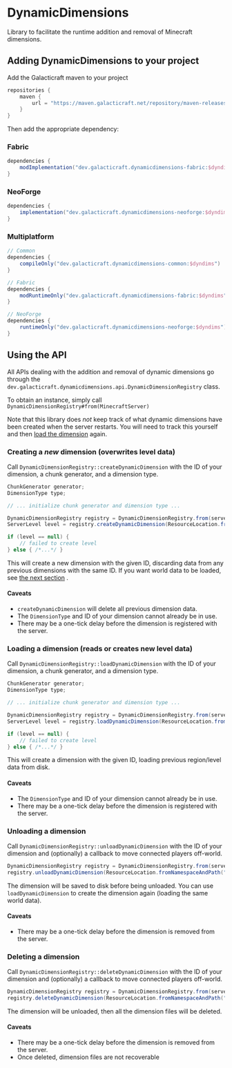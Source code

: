 # DynamicDimensions
Library to facilitate the runtime addition and removal of Minecraft dimensions.

## Adding DynamicDimensions to your project
Add the Galacticraft maven to your project
```groovy
repositories {
    maven {
        url = "https://maven.galacticraft.net/repository/maven-releases"
    }
}
```

Then add the appropriate dependency:
### Fabric
```groovy
dependencies {
    modImplementation("dev.galacticraft.dynamicdimensions-fabric:$dyndims")
}
```

### NeoForge
```groovy
dependencies {
    implementation("dev.galacticraft.dynamicdimensions-neoforge:$dyndims")
}
```

### Multiplatform
```groovy
// Common
dependencies {
    compileOnly("dev.galacticraft.dynamicdimensions-common:$dyndims")
}

// Fabric
dependencies {
    modRuntimeOnly("dev.galacticraft.dynamicdimensions-fabric:$dyndims")
}

// NeoForge
dependencies {
    runtimeOnly("dev.galacticraft.dynamicdimensions-neoforge:$dyndims")
}
```

## Using the API
All APIs dealing with the addition and removal of dynamic dimensions go through the
`dev.galacticraft.dynamicdimensions.api.DynamicDimensionRegistry`
class.

To obtain an instance, simply call 
`DynamicDimensionRegistry#from(MinecraftServer)`

Note that this library does *not* keep track of what dynamic dimensions have been created when the server restarts.
You will need to track this yourself and then
[load the dimension](#loading-a-dimension-reads-or-creates-new-level-data)
again.

### Creating a *new* dimension (overwrites level data)
Call 
`DynamicDimensionRegistry::createDynamicDimension`
with the ID of your dimension, a chunk generator, and a dimension type.

```java
ChunkGenerator generator;
DimensionType type;

// ... initialize chunk generator and dimension type ...

DynamicDimensionRegistry registry = DynamicDimensionRegistry.from(server);
ServerLevel level = registry.createDynamicDimension(ResourceLocation.fromNamespaceAndPath("mymod", "dynamic"), generator, type);

if (level == null) {
    // failed to create level
} else { /*...*/ }
```

This will create a new dimension with the given ID, discarding data from any previous dimensions with the same ID.
If you want world data to be loaded, see
[the next section](#loading-a-dimension-reads-or-creates-new-level-data)
.

#### Caveats

* `createDynamicDimension` will delete all previous dimension data.
* The `DimensionType` and ID of your dimension cannot already be in use.
* There may be a one-tick delay before the dimension is registered with the server.

### Loading a dimension (reads or creates new level data)
Call 
`DynamicDimensionRegistry::loadDynamicDimension`
with the ID of your dimension, a chunk generator, and a dimension type.
```java
ChunkGenerator generator;
DimensionType type;

// ... initialize chunk generator and dimension type ...

DynamicDimensionRegistry registry = DynamicDimensionRegistry.from(server);
ServerLevel level = registry.loadDynamicDimension(ResourceLocation.fromNamespaceAndPath("mymod", "dynamic"), generator, type);

if (level == null) {
    // failed to create level
} else { /*...*/ }
```

This will create a dimension with the given ID, loading previous region/level data from disk.

#### Caveats

* The `DimensionType` and ID of your dimension cannot already be in use.
* There may be a one-tick delay before the dimension is registered with the server.

### Unloading a dimension
Call 
`DynamicDimensionRegistry::unloadDynamicDimension`
with the ID of your dimension and (optionally) a callback to move connected players off-world.
```java
DynamicDimensionRegistry registry = DynamicDimensionRegistry.from(server);
registry.unloadDynamicDimension(ResourceLocation.fromNamespaceAndPath("mymod", "dynamic"), null);
```
The dimension will be saved to disk before being unloaded. You can use
`loadDynamicDimension`
to create the dimension again (loading the same world data).

#### Caveats
* There may be a one-tick delay before the dimension is removed from the server.

### Deleting a dimension
Call 
`DynamicDimensionRegistry::deleteDynamicDimension`
with the ID of your dimension and (optionally) a callback to move connected players off-world.
```java
DynamicDimensionRegistry registry = DynamicDimensionRegistry.from(server);
registry.deleteDynamicDimension(ResourceLocation.fromNamespaceAndPath("mymod", "dynamic"), null);
```
The dimension will be unloaded, then all the dimension files will be deleted.

#### Caveats

* There may be a one-tick delay before the dimension is removed from the server.
* Once deleted, dimension files are not recoverable
